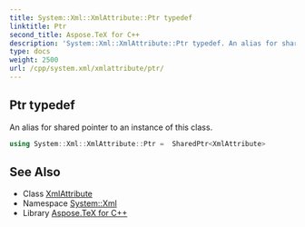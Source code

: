 ```yaml
---
title: System::Xml::XmlAttribute::Ptr typedef
linktitle: Ptr
second_title: Aspose.TeX for C++
description: 'System::Xml::XmlAttribute::Ptr typedef. An alias for shared pointer to an instance of this class in C++.'
type: docs
weight: 2500
url: /cpp/system.xml/xmlattribute/ptr/
---
```

## Ptr typedef


An alias for shared pointer to an instance of this class.

```cpp
using System::Xml::XmlAttribute::Ptr =  SharedPtr<XmlAttribute>
```

## See Also

* Class [XmlAttribute](../)
* Namespace [System::Xml](../../)
* Library [Aspose.TeX for C++](../../../)
